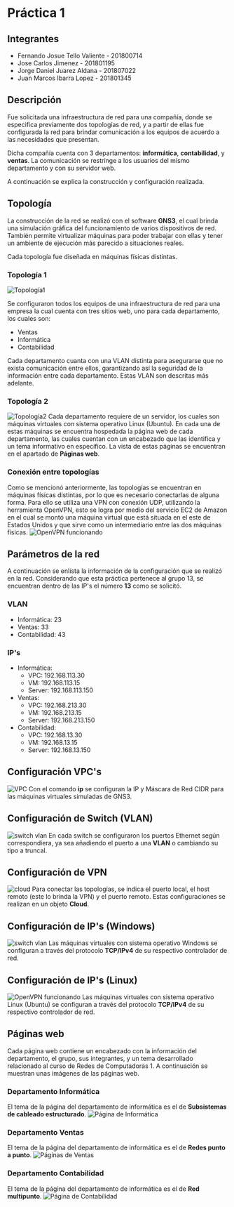 # Práctica 1
## Integrantes
- Fernando Josue Tello Valiente - 201800714
- Jose Carlos Jimenez - 201801195
- Jorge Daniel Juarez Aldana - 201807022
- Juan Marcos Ibarra Lopez - 201801345
## Descripción
Fue solicitada una infraestructura de red para una compañía, donde se especifica previamente dos topologías de red, y a partir de ellas fue configurada la red para brindar comunicación a los equipos de acuerdo a las necesidades que presentan.

Dicha compañía cuenta con 3 departamentos: **informática**, **contabilidad**, y **ventas**. La comunicación se restringe a los usuarios del mismo departamento y con su servidor web.

A continuación se explica la construcción y configuración realizada.

## Topología
La construcción de la red se realizó con el software **GNS3**, el cual brinda una simulación gráfica del funcionamiento de varios dispositivos de red. También permite virtualizar máquinas para poder trabajar con ellas y tener un ambiente de ejecución más parecido a situaciones reales.

Cada topología fue diseñada en máquinas físicas distintas.

### Topología 1
![Topología1](https://cdn.discordapp.com/attachments/694808399358984302/819367861164310628/unknown.png)

Se configuraron todos los equipos de una infraestructura de red para una empresa la cual cuenta con tres sitios web, uno para cada departamento, los cuales son: 
- Ventas
- Informática
- Contabilidad

Cada departamento cuanta con una VLAN distinta para asegurarse que no exista comunicación entre ellos, garantizando así la seguridad de la información entre cada departamento. Estas VLAN son descritas más adelante.

### Topología 2
![Topología2](https://media.discordapp.net/attachments/733900007299874866/819375413125709845/unknown.png?width=895&height=373)
Cada departamento requiere de un servidor, los cuales son máquinas virtuales con sistema operativo Linux (Ubuntu). En cada una de estas máquinas se encuentra hospedada la página web de cada departamento, las cuales cuentan con un encabezado que las identifica y un tema informativo en específico. La vista de estas páginas se encuentran en el apartado de **Páginas web**.

### Conexión entre topologías
Como se mencionó anteriormente, las topologías se encuentran en máquinas físicas distintas, por lo que es necesario conectarlas de alguna forma. Para ello se utiliza una VPN con conexión UDP, utilizando la herramienta OpenVPN, esto se logra por medio del servicio EC2 de Amazon en el cual se montó una máquina virtual que está situada en el este de Estados Unidos y que sirve como un intermediario entre las dos máquinas físicas.
![OpenVPN funcionando](https://media.discordapp.net/attachments/733900007299874866/819375840232079380/unknown.png?width=335&height=574)

## Parámetros de la red
A continuación se enlista la información de la configuración que se realizó en la red. Considerando que esta práctica pertenece al grupo 13, se encuentran dentro de las IP's el número **13** como se solicitó.
### VLAN
- Informática: 23
- Ventas: 33
- Contabilidad: 43
### IP's
- Informática: 
	- VPC: 192.168.113.30
	- VM: 192.168.113.15
	- Server: 192.168.113.150
- Ventas: 
	- VPC: 192.168.213.30
	- VM: 192.168.213.15
	- Server: 192.168.213.150
- Contabilidad: 
	- VPC: 192.168.13.30
	- VM: 192.168.13.15
	- Server: 192.168.13.150

## Configuración VPC's
![VPC](https://media.discordapp.net/attachments/694808399358984302/819378952345878548/unknown.png?width=541&height=243)
Con el comando **ip** se configuran la IP y Máscara de Red CIDR para las máquinas virtuales simuladas de GNS3.
## Configuración de Switch (VLAN)
![switch vlan](https://cdn.discordapp.com/attachments/733900007299874866/819377300301807666/unknown.png)
En cada switch se configuraron los puertos Ethernet según correspondiera, ya sea añadiendo el puerto a una **VLAN** o cambiando su tipo a truncal.

## Configuración de VPN
![cloud](https://cdn.discordapp.com/attachments/694808399358984302/819380871140081674/unknown.png)
Para conectar las topologías, se indica el puerto local, el host remoto (este lo brinda la VPN) y el puerto remoto. Estas configuraciones se realizan en un objeto **Cloud**.

## Configuración de IP's (Windows)
![switch vlan](https://media.discordapp.net/attachments/694808399358984302/819380445942382662/unknown.png?width=669&height=502)
Las máquinas virtuales con sistema operativo Windows se configuran a través del protocolo **TCP/IPv4** de su respectivo controlador de red.

## Configuración de IP's (Linux)
![OpenVPN funcionando](https://media.discordapp.net/attachments/733900007299874866/819381627615969300/unknown.png?width=466&height=396)
Las máquinas virtuales con sistema operativo Linux (Ubuntu) se configuran a través del protocolo **TCP/IPv4** de su respectivo controlador de red.

## Páginas web
Cada página web contiene un encabezado con la información del departamento, el grupo, sus integrantes, y un tema desarrollado relacionado al curso de Redes de Computadoras 1. A continuación se muestran unas imágenes de las páginas web.
### Departamento Informática
El tema de la página del departamento de informática es el de **Subsistemas de cableado estructurado**.
![Página de Informática](https://media.discordapp.net/attachments/694808399358984302/819374109254483968/unknown.png?width=895&height=414)
### Departamento Ventas
El tema de la página del departamento de informática es el de **Redes punto a punto**.
![Páginas de Ventas](https://media.discordapp.net/attachments/694808399358984302/819374319351889940/unknown.png?width=895&height=410)
### Departamento Contabilidad
El tema de la página del departamento de informática es el de **Red multipunto**.
![Página de Contabilidad](https://media.discordapp.net/attachments/694808399358984302/819373993982296115/unknown.png?width=895&height=409)
